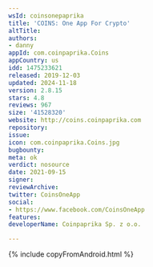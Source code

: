 ```yaml
---
wsId: coinsonepaprika
title: 'COINS: One App For Crypto'
altTitle: 
authors:
- danny
appId: com.coinpaprika.Coins
appCountry: us
idd: 1475233621
released: 2019-12-03
updated: 2024-11-18
version: 2.8.15
stars: 4.8
reviews: 967
size: '41528320'
website: http://coins.coinpaprika.com
repository: 
issue: 
icon: com.coinpaprika.Coins.jpg
bugbounty: 
meta: ok
verdict: nosource
date: 2021-09-15
signer: 
reviewArchive: 
twitter: CoinsOneApp
social:
- https://www.facebook.com/CoinsOneApp
features: 
developerName: Coinpaprika Sp. z o.o.

---
```


{% include copyFromAndroid.html %}

